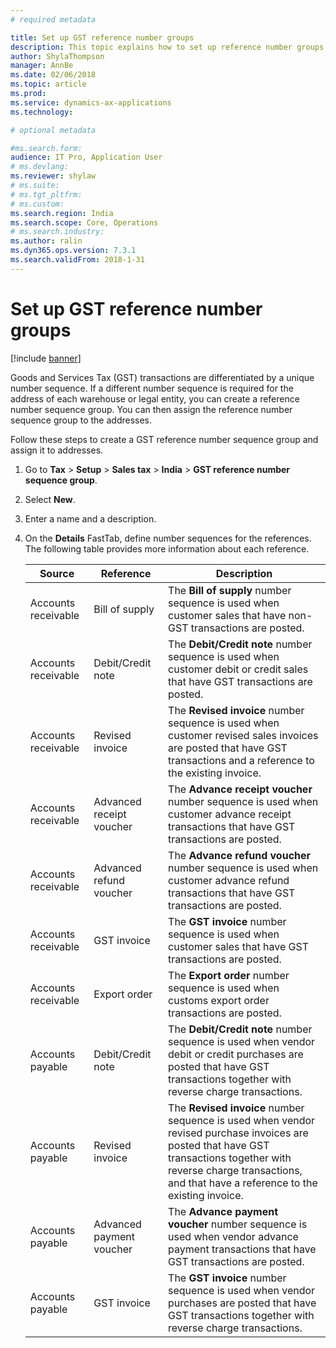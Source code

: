 ```yaml
---
# required metadata

title: Set up GST reference number groups
description: This topic explains how to set up reference number groups for Goods and Services Tax (GST) in Microsoft Dynamics 365 for Finance and Operations. 
author: ShylaThompson
manager: AnnBe
ms.date: 02/06/2018
ms.topic: article
ms.prod: 
ms.service: dynamics-ax-applications
ms.technology: 

# optional metadata

#ms.search.form:
audience: IT Pro, Application User
# ms.devlang: 
ms.reviewer: shylaw
# ms.suite: 
# ms.tgt_pltfrm: 
# ms.custom: 
ms.search.region: India
ms.search.scope: Core, Operations
# ms.search.industry: 
ms.author: ralin
ms.dyn365.ops.version: 7.3.1
ms.search.validFrom: 2018-1-31
---
```



# Set up GST reference number groups

[!include [banner](../includes/banner.md)]

Goods and Services Tax (GST) transactions are differentiated by a unique number sequence. If a different number sequence is required for the address of each warehouse or legal entity, you can create a reference number sequence group. You can then assign the reference number sequence group to the addresses.

Follow these steps to create a GST reference number sequence group and assign it to addresses.

1. Go to **Tax** \> **Setup** \> **Sales tax** \> **India** \> **GST reference number sequence group**.
2. Select **New**.
3. Enter a name and a description.
4. On the **Details** FastTab, define number sequences for the references. The following table provides more information about each reference.

    | Source              | Reference                | Description |
    |---------------------|--------------------------|-------------|
    | Accounts receivable | Bill of supply           | The **Bill of supply** number sequence is used when customer sales that have non-GST transactions are posted. |
    | Accounts receivable | Debit/Credit note        | The **Debit/Credit note** number sequence is used when customer debit or credit sales that have GST transactions are posted. |
    | Accounts receivable | Revised invoice          | The **Revised invoice** number sequence is used when customer revised sales invoices are posted that have GST transactions and a reference to the existing invoice. |
    | Accounts receivable | Advanced receipt voucher | The **Advance receipt voucher** number sequence is used when customer advance receipt transactions that have GST transactions are posted. |
    | Accounts receivable | Advanced refund voucher  | The **Advance refund voucher** number sequence is used when customer advance refund transactions that have GST transactions are posted. |
    | Accounts receivable | GST invoice              | The **GST invoice** number sequence is used when customer sales that have GST transactions are posted. |
    | Accounts receivable | Export order             | The **Export order** number sequence is used when customs export order transactions are posted. |
    | Accounts payable    | Debit/Credit note        | The **Debit/Credit note** number sequence is used when vendor debit or credit purchases are posted that have GST transactions together with reverse charge transactions. |
    | Accounts payable    | Revised invoice          | The **Revised invoice** number sequence is used when vendor revised purchase invoices are posted that have GST transactions together with reverse charge transactions, and that have a reference to the existing invoice. |
    | Accounts payable    | Advanced payment voucher | The **Advance payment voucher** number sequence is used when vendor advance payment transactions that have GST transactions are posted. |
    | Accounts payable    | GST invoice              | The **GST invoice** number sequence is used when vendor purchases are posted that have GST transactions together with reverse charge transactions. |
